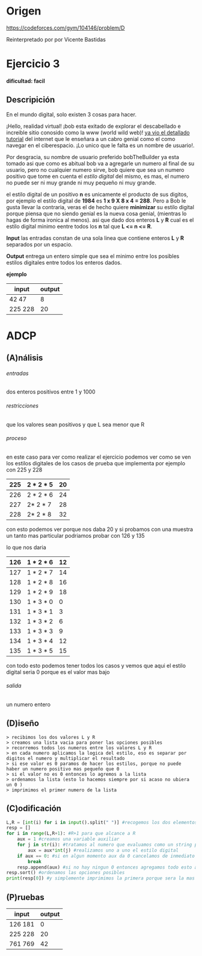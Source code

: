 # Origen 

https://codeforces.com/gym/104146/problem/D

Reinterpretado por por Vicente Bastidas

# Ejercicio 3

#### dificultad: facil 

## Descripición 
En el mundo digital, solo existen 3 cosas para hacer.

¡Hello, realidad virtual! ¡bob esta exitado de explorar el descabellado e increible sitio conosido como la www (world wild web)! [ya vio el detallado tutorial](https://www.youtube.com/watch?v=A81IwlDeV6c) del internet que le enseñara a un cabro genial como el como navegar en el ciberespacio. ¡Lo unico que le falta es un nombre de usuario!.

Por desgracia, su nombre de usuario preferido bobTheBuilder ya esta tomado asi que como es abitual bob va a agregarle un numero al final de su usuario, pero no cualquier numero sirve, bob quiere que sea un numero positivo que tome en cuenta el _estilo digital_ del mismo, es mas, el numero no puede ser ni muy grande ni muy pequeño ni muy grande.

el estilo digital de un positivo **n** es unicamente el producto de sus digitos, por ejemplo el estilo digital de **1984** es **1 x 9 X 8 x 4 = 288**.
Pero a Bob le gusta llevar la contraria, veras el de hecho quiere **minimizar** su estilo digital porque piensa que no siendo genial es la nueva cosa genial, (mientras lo hagas de forma ironica al menos). asi que dado dos enteros **L** y **R** cual es el estilo digital minimo eentre todos los **n** tal que **L <= n <= R**.

**Input**
las entradas constan de una sola linea que contiene enteros **L** y **R** separados por un espacio.

**Output**
entrega un entero simple que sea el minimo entre los posibles estilos digitales entre todos los enteros dados.

**ejemplo**

|input     | output|
|----------|-------|
|42 47     |    8  |
|225 228   |   20  |

# ADCP

## (A)nálisis

###### entradas
dos enteros positivos entre 1 y 1000

###### restricciones 
que los valores sean positivos y que L sea menor que R 

###### proceso
en este caso para ver como realizar el ejercicio podemos ver como se ven los estilos digitales de los casos de prueba que implementa
por ejemplo con 225 y 228

|225|2 * 2 * 5|20|
|-|-|-|
|226|2 * 2 * 6|24|
|227|2*  2 * 7|28|
|228|2*  2 * 8|32|

con esto podemos ver porque nos daba 20 y si probamos con una muestra un tanto mas particular podriamos probar con 126 y 135 

lo que nos daria 

|126| 1 * 2 * 6 |12|
|-|-|-|
|127| 1 * 2 * 7 |14|
|128| 1 * 2 * 8 |16|
|129| 1 * 2 * 9 |18|
|130| 1 * 3 * 0 |0|
|131| 1 * 3 * 1 |3|
|132| 1 * 3 * 2 |6|
|133| 1 * 3 * 3 |9|
|134| 1 * 3 * 4 |12|
|135| 1 * 3 * 5 |15|

con todo esto podemos tener todos los casos y vemos que aqui el estilo digital seria 0 porque es el valor mas bajo 

###### salida 
un numero entero 

## (D)iseño

```
> recibimos los dos valores L y R
> creamos una lista vacia para poner las opciones posibles
> recorremos todos los numeros entre los valores L y R 
> en cada numero aplicamos la logica del estilo, eso es separar por digitos el numero y multiplicar el resultado
> si ese valor es 0 paramos de hacer los estilos, porque no puede haber un numero positivo mas pequeño que 0
> si el valor no es 0 entonces lo agremos a la lista 
> ordenamos la lista (esto lo hacemos siempre por si acaso no ubiera un 0 )
> imprimimos el primer numero de la lista
```

## (C)odificación
```py
L,R = [int(i) for i in input().split(" ")] #recogemos los dos elementos
resp = [] 
for i in range(L,R+1): #R+1 para que alcance a R 
    aux = 1 #creamos una variable auxiliar
    for j in str(i): #tratamos al numero que evaluamos como un string para poder separarlo elemento a elemento  
        aux = aux*int(j) #realizamos uno a uno el estilo digital
    if aux == 0: #si en algun momento aux da 0 cancelamos de inmediato porque es el numero mas pequeño que va a haber nunca 
        break
    resp.append(aux) #si no hay ningun 0 entonces agregamos todo esto a un arreglo de respuestas
resp.sort() #ordenamos las opciones posibles 
print(resp[0]) #y simplemente imprimimos la primera porque sera la mas pequeña
```

## (P)ruebas 

|input|output|
|---|---|
|126 181| 0|
|225 228|20|
|761 769| 42|

